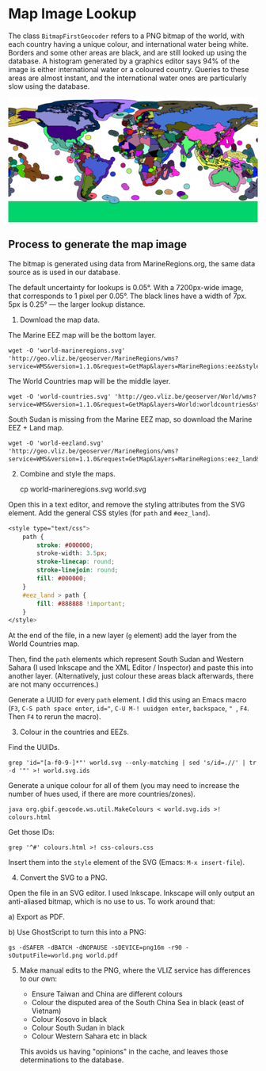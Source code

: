 Map Image Lookup
================

The class `BitmapFirstGeocoder` refers to a PNG bitmap of the world, with each country having a unique colour, and international water being white.  Borders and some other areas are black, and are still looked up using the database.  A histogram generated by a graphics editor says 94% of the image is either international water or a coloured country.  Queries to these areas are almost instant, and the international water ones are particularly slow using the database.

![PNG map cache](src/main/resources/org/gbif/geocode/ws/resource/world.png)

## Process to generate the map image

The bitmap is generated using data from MarineRegions.org, the same data source as is used in our database.

The default uncertainty for lookups is 0.05°.  With a 7200px-wide image, that corresponds to 1 pixel per 0.05°.  The black lines have a width of 7px.  5px is 0.25° — the larger lookup distance.

1. Download the map data.

The Marine EEZ map will be the bottom layer.

    wget -O 'world-marineregions.svg' 'http://geo.vliz.be/geoserver/MarineRegions/wms?service=WMS&version=1.1.0&request=GetMap&layers=MarineRegions:eez&styles=&bbox=-180,-90,180,90&width=7200&height=3600&srs=EPSG:4326&format=image%2Fsvg'

The World Countries map will be the middle layer.

    wget -O 'world-countries.svg' 'http://geo.vliz.be/geoserver/World/wms?service=WMS&version=1.1.0&request=GetMap&layers=World:worldcountries&styles=&bbox=-180.0,-90.0,180.0,90&width=7200&height=3600&srs=EPSG:4326&format=image%2Fsvg'

South Sudan is missing from the Marine EEZ map, so download the Marine EEZ + Land map.

    wget -O 'world-eezland.svg' 'http://geo.vliz.be/geoserver/MarineRegions/wms?service=WMS&version=1.1.0&request=GetMap&layers=MarineRegions:eez_land&styles=&bbox=-180,-90,180,90&width=7200&height=3600&srs=EPSG:4326&format=image%2Fsvg'

2. Combine and style the maps.

    cp world-marineregions.svg world.svg

Open this in a text editor, and remove the styling attributes from the SVG element.  Add the general CSS styles (for `path` and `#eez_land`).

````css
<style type="text/css">
    path {
        stroke: #000000;
        stroke-width: 3.5px;
        stroke-linecap: round;
        stroke-linejoin: round;
        fill: #000000;
    }
    #eez_land > path {
        fill: #888888 !important;
    }
</style>
````

At the end of the file, in a new layer (`g` element) add the layer from the World Countries map.

Then, find the `path` elements which represent South Sudan and Western Sahara (I used Inkscape and the XML Editor / Inspector) and paste this into another layer. (Alternatively, just colour these areas black afterwards, there are not many occurrences.)

Generate a UUID for every `path` element.  I did this using an Emacs macro (`F3`, `C-S path space enter`, `id="`, `C-U M-! uuidgen enter`, `backspace`, `" `, `F4`. Then `F4` to rerun the macro).

3. Colour in the countries and EEZs.

Find the UUIDs.

    grep 'id="[a-f0-9-]*"' world.svg --only-matching | sed 's/id=.//' | tr -d '"' >! world.svg.ids

Generate a unique colour for all of them (you may need to increase the number of hues used, if there are more countries/zones).

    java org.gbif.geocode.ws.util.MakeColours < world.svg.ids >! colours.html

Get those IDs:

    grep '^#' colours.html >! css-colours.css

Insert them into the `style` element of the SVG (Emacs: `M-x insert-file`).

4. Convert the SVG to a PNG.

Open the file in an SVG editor.  I used Inkscape.  Inkscape will only output an anti-aliased bitmap, which is no use to us.  To work around that:

a) Export as PDF.

b) Use GhostScript to turn this into a PNG:

    gs -dSAFER -dBATCH -dNOPAUSE -sDEVICE=png16m -r90 -sOutputFile=world.png world.pdf

5. Make manual edits to the PNG, where the VLIZ service has differences to our own:

   * Ensure Taiwan and China are different colours
   * Colour the disputed area of the South China Sea in black (east of Vietnam)
   * Colour Kosovo in black
   * Colour South Sudan in black
   * Colour Western Sahara etc in black

   This avoids us having "opinions" in the cache, and leaves those determinations to the database.
